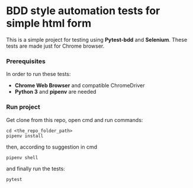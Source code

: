 # BDD style automation tests for simple html form
This is a simple project for testing using **Pytest-bdd** and **Selenium**.
These tests are made just for Chrome browser.

### Prerequisites
In order to run these tests:
  - **Chrome Web Browser** and compatible ChromeDriver
  - **Python 3** and **pipenv** are needed

### Run project
Get clone from this repo, open cmd and run commands:
```
cd <the_repo_folder_path>
pipenv install
```
then, according to suggestion in cmd
```
pipenv shell
```
and finally run the tests:
```
pytest
```

